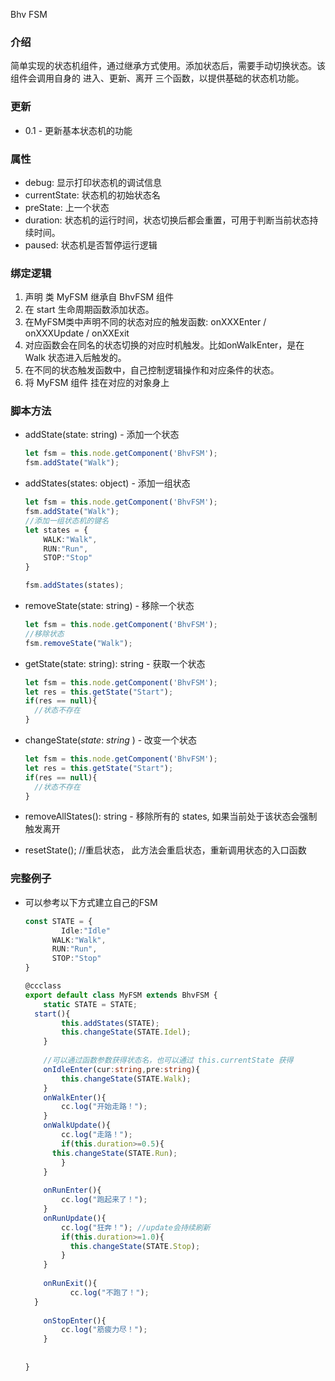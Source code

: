Bhv FSM

### 介绍 

简单实现的状态机组件，通过继承方式使用。添加状态后，需要手动切换状态。该组件会调用自身的 进入、更新、离开 三个函数，以提供基础的状态机功能。

### 更新

- 0.1 - 更新基本状态机的功能

### 属性

- debug​:​ 显示打印状态机的调试信息
- currentState: 状态机的初始状态名
- preState: 上一个状态
- duration: 状态机的运行时间，状态切换后都会重置，可用于判断当前状态持续时间。
- paused: 状态机是否暂停运行逻辑

### 绑定逻辑

1. 声明 类  MyFSM 继承自 BhvFSM  组件
2. 在 start 生命周期函数添加状态。
3. 在MyFSM类中声明不同的状态对应的触发函数: onXXXEnter / onXXXUpdate / onXXExit 
4. 对应函数会在同名的状态切换的对应时机触发。比如onWalkEnter，是在 Walk 状态进入后触发的。
5. 在不同的状态触发函数中，自己控制逻辑操作和对应条件的状态。
6. 将 MyFSM 组件 挂在对应的对象身上

### 脚本方法

- addState(state: string) - 添加一个状态

  ```typescript
  let fsm = this.node.getComponent('BhvFSM');
  fsm.addState("Walk");
  ```

- addStates(states: object) - 添加一组状态

  ```typescript
  let fsm = this.node.getComponent('BhvFSM');
  fsm.addState("Walk");
  //添加一组状态机的键名
  let states = {
      WALK:"Walk",
      RUN:"Run",
      STOP:"Stop"
  }
  
  fsm.addStates(states);
  
  ```

- removeState(state: string) - 移除一个状态

  ```typescript
  let fsm = this.node.getComponent('BhvFSM');
  //移除状态
  fsm.removeState("Walk");
  ```

- getState(state: string): string  - 获取一个状态

  ```typescript
  let fsm = this.node.getComponent('BhvFSM');
  let res = this.getState("Start");
  if(res == null){
  	//状态不存在
  }
  ```

- changeState(*state*: *string* )  - 改变一个状态

  ```typescript
  let fsm = this.node.getComponent('BhvFSM');
  let res = this.getState("Start");
  if(res == null){
  	//状态不存在
  }
  ```

- removeAllStates(): string  -  移除所有的 states, 如果当前处于该状态会强制触发离开

- resetState(); //重启状态， 此方法会重启状态，重新调用状态的入口函数

### 完整例子

- 可以参考以下方式建立自己的FSM

  ```typescript
  const STATE = {
          Idle:"Idle"
      	WALK:"Walk",
      	RUN:"Run",
      	STOP:"Stop"
  }
  
  @ccclass
  export default class MyFSM extends BhvFSM {
      static STATE = STATE;
  	start(){
          this.addStates(STATE);
          this.changeState(STATE.Idel);
      }
      
      //可以通过函数参数获得状态名，也可以通过 this.currentState 获得
      onIdleEnter(cur:string,pre:string){
          this.changeState(STATE.Walk);
      }
      onWalkEnter(){
          cc.log("开始走路！");
      }
      onWalkUpdate(){
          cc.log("走路！");
          if(this.duration>=0.5){
  		this.changeState(STATE.Run);
          }       
      }
      
      onRunEnter(){
          cc.log("跑起来了！");
      }
      onRunUpdate(){
          cc.log("狂奔！"); //update会持续刷新
          if(this.duration>=1.0){
  			this.changeState(STATE.Stop);
          }
      }
      
      onRunExit(){
            cc.log("不跑了！");
  	}
      
      onStopEnter(){
          cc.log("筋疲力尽！");
      }
      
      
  }
  
  
  ```



